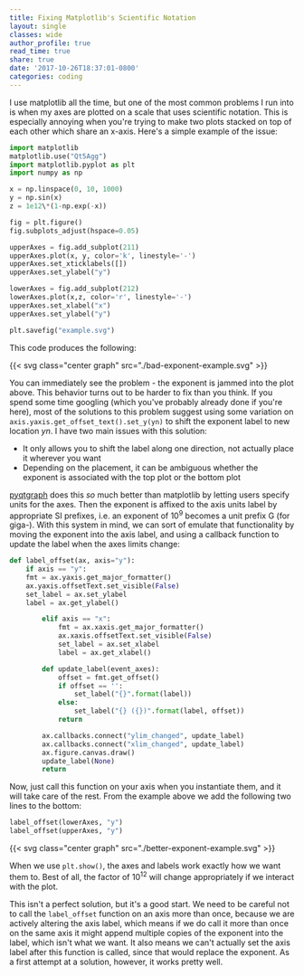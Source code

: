 ```yaml
---
title: Fixing Matplotlib's Scientific Notation
layout: single
classes: wide
author_profile: true
read_time: true
share: true
date: '2017-10-26T18:37:01-0800'
categories: coding
---
```


I use matplotlib all the time, but one of the most common problems I run into is when my axes are
plotted on a scale that uses scientific notation. This is especially annoying when you're trying to
make two plots stacked on top of each other which share an x-axis. Here's a simple example of the
issue:

```python
import matplotlib
matplotlib.use("Qt5Agg")
import matplotlib.pyplot as plt
import numpy as np

x = np.linspace(0, 10, 1000)
y = np.sin(x)
z = 1e12\*(1-np.exp(-x))

fig = plt.figure()
fig.subplots_adjust(hspace=0.05)

upperAxes = fig.add_subplot(211)
upperAxes.plot(x, y, color='k', linestyle='-')
upperAxes.set_xticklabels([])
upperAxes.set_ylabel("y")

lowerAxes = fig.add_subplot(212)
lowerAxes.plot(x,z, color='r', linestyle='-')
upperAxes.set_xlabel("x")
upperAxes.set_ylabel("y")

plt.savefig("example.svg")
```

This code produces the following:

{{< svg class="center graph" src="./bad-exponent-example.svg" >}}

You can immediately see the problem - the exponent is jammed into the plot above. This behavior
turns out to be harder to fix than you think. If you spend some time googling (which you've probably
already done if you're here), most of the solutions to this problem suggest using some variation on
`axis.yaxis.get_offset_text().set_y(yn)` to shift the exponent label to new location _yn_. I have
two main issues with this solution:

- It only allows you to shift the label along one direction, not actually place it wherever you
  want
- Depending on the placement, it can be ambiguous whether the exponent is associated with the top
  plot or the bottom plot

[pyqtgraph](https://www.pyqtgraph.org) does this _so_ much better than matplotlib by letting users
specify units for the axes. Then the exponent is affixed to the axis units label by appropriate SI
prefixes, i.e. an exponent of 10<sup>9</sup> becomes a unit prefix G (for giga-). With this system
in mind, we can sort of emulate that functionality by moving the exponent into the axis label, and
using a callback function to update the label when the axes limits change:

```python
def label_offset(ax, axis="y"):
    if axis == "y":
    fmt = ax.yaxis.get_major_formatter()
    ax.yaxis.offsetText.set_visible(False)
    set_label = ax.set_ylabel
    label = ax.get_ylabel()

        elif axis == "x":
            fmt = ax.xaxis.get_major_formatter()
            ax.xaxis.offsetText.set_visible(False)
            set_label = ax.set_xlabel
            label = ax.get_xlabel()

        def update_label(event_axes):
            offset = fmt.get_offset()
            if offset == '':
                set_label("{}".format(label))
            else:
                set_label("{} ({})".format(label, offset))
            return

        ax.callbacks.connect("ylim_changed", update_label)
        ax.callbacks.connect("xlim_changed", update_label)
        ax.figure.canvas.draw()
        update_label(None)
        return
```

Now, just call this function on your axis when you instantiate them, and it will take care of the
rest. From the example above we add the following two lines to the bottom:

```python
label_offset(lowerAxes, "y")
label_offset(upperAxes, "y")
```

{{< svg class="center graph" src="./better-exponent-example.svg" >}}

When we use `plt.show()`, the axes and labels work exactly how we want them to. Best of all, the
factor of 10<sup>12</sup> will change appropriately if we interact with the plot.

This isn't a perfect solution, but it's a good start. We need to be careful not to call the
`label_offset` function on an axis more than once, because we are actively altering the axis label,
which means if we do call it more than once on the same axis it might append multiple copies of the
exponent into the label, which isn't what we want. It also means we can't actually set the axis
label after this function is called, since that would replace the exponent. As a first attempt at a
solution, however, it works pretty well.
